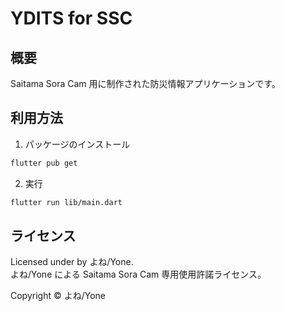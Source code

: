 # YDITS for SSC

## 概要

Saitama Sora Cam 用に制作された防災情報アプリケーションです。

## 利用方法

1. パッケージのインストール

```bash
flutter pub get
```

2. 実行

```bash
flutter run lib/main.dart
```

## ライセンス

Licensed under by よね/Yone.  
よね/Yone による Saitama Sora Cam 専用使用許諾ライセンス。

Copyright &copy; よね/Yone

